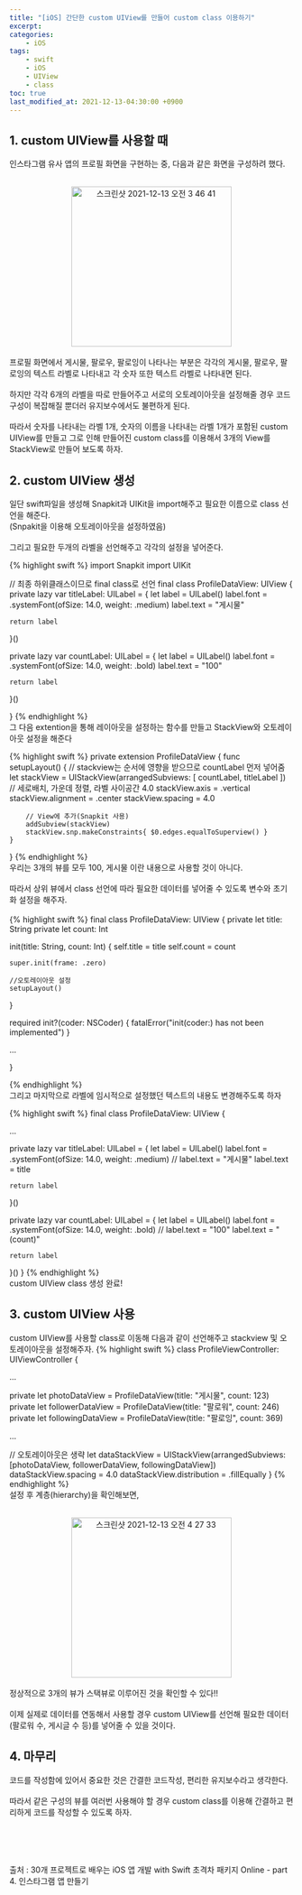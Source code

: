 ```yaml
---
title: "[iOS] 간단한 custom UIView를 만들어 custom class 이용하기"
excerpt:
categories:
    - iOS
tags:
    - swift
    - iOS
    - UIView
    - class
toc: true
last_modified_at: 2021-12-13-04:30:00 +0900
---
```


## 1. custom UIView를 사용할 때
인스타그램 유사 앱의 프로필 화면을 구현하는 중, 다음과 같은 화면을 구성하려 했다.<br/>
<br/>
<center><img width="284" alt="스크린샷 2021-12-13 오전 3 46 41" src="https://user-images.githubusercontent.com/83946704/145725371-42f6b5d8-5c3a-4125-a758-76ef17b2bb0b.png"></center>
<br/>
프로필 화면에서 게시물, 팔로우, 팔로잉이 나타나는 부분은 각각의 게시물, 팔로우, 팔로잉의 텍스트 라벨로 나타내고 각 숫자 또한 텍스트 라벨로 나타내면 된다.<br/>
<br/>
하지만 각각 6개의 라벨을 따로 만들어주고 서로의 오토레이아웃을 설정해줄 경우 코드 구성이 복잡해질 뿐더러 유지보수에서도 불편하게 된다.<br/>
<br/>
따라서 숫자를 나타내는 라벨 1개, 숫자의 이름을 나타내는 라벨 1개가 포함된 custom UIView를 만들고 그로 인해 만들어진 custom class를 이용해서 3개의 View를 StackView로 만들어 보도록 하자.

## 2. custom UIView 생성
일단 swift파일을 생성해 Snapkit과 UIKit을 import해주고 필요한 이름으로 class 선언을 해준다.<br/>
(Snpakit을 이용해 오토레이아웃을 설정하였음)<br/>
<br/>
그리고 필요한 두개의 라벨을 선언해주고 각각의 설정을 넣어준다.
<br/>

{% highlight swift %}
import Snapkit
import UIKit

// 최종 하위클래스이므로 final class로 선언
final class ProfileDataView: UIView {
  private lazy var titleLabel: UILabel = {
    let label = UILabel()
    label.font = .systemFont(ofSize: 14.0, weight: .medium)
    label.text = "게시물"

    return label
  }()

  private lazy var countLabel: UILabel = {
    let label = UILabel()
    label.font = .systemFont(ofSize: 14.0, weight: .bold)
    label.text = "100"

    return label
  }()

}
{% endhighlight %}
<br/>
그 다음 extention을 통해 레이아웃을 설정하는 함수를 만들고 StackView와 오토레이아웃 설정을 해준다

{% highlight swift %}
private extension ProfileDataView {
    func setupLayout() {
        // stackview는 순서에 영향을 받으므로 countLabel 먼저 넣어줌
        let stackView = UIStackView(arrangedSubviews: [ countLabel, titleLabel ])
        // 세로배치, 가운데 정렬, 라벨 사이공간 4.0
        stackView.axis = .vertical
        stackView.alignment = .center
        stackView.spacing = 4.0

        // View에 추가(Snapkit 사용)
        addSubview(stackView)
        stackView.snp.makeConstraints{ $0.edges.equalToSuperview() }
    }
}
{% endhighlight %}
<br/>
우리는 3개의 뷰를 모두 100, 게시물 이란 내용으로 사용할 것이 아니다.<br/>
<br/>
따라서 상위 뷰에서 class 선언에 따라 필요한 데이터를 넣어줄 수 있도록 변수와 초기화 설정을 해주자.<br/>
<br/>
{% highlight swift %}
final class ProfileDataView: UIView {
  private let title: String
  private let count: Int

  init(title: String, count: Int) {
    self.title = title
    self.count = count

    super.init(frame: .zero)

    //오토레이아웃 설정
    setupLayout()
  }

  required init?(coder: NSCoder) {
        fatalError("init(coder:) has not been implemented")
  }

  ...

}

{% endhighlight %}
<br/>
그리고 마지막으로 라벨에 임시적으로 설정했던 텍스트의 내용도 변경해주도록 하자

{% highlight swift %}
final class ProfileDataView: UIView {

  ...

  private lazy var titleLabel: UILabel = {
    let label = UILabel()
    label.font = .systemFont(ofSize: 14.0, weight: .medium)
    // label.text = "게시물"
    label.text = title

    return label
  }()

  private lazy var countLabel: UILabel = {
    let label = UILabel()
    label.font = .systemFont(ofSize: 14.0, weight: .bold)
    // label.text = "100"
    label.text = "\(count)"

    return label
  }()
}
{% endhighlight %}
<br/>
custom UIView class 생성 완료!

## 3. custom UIView 사용
custom UIView를 사용할 class로 이동해 다음과 같이 선언해주고 stackview 및 오토레이아웃을 설정해주자.
{% highlight swift %}
class ProfileViewController: UIViewController {

  ...

  private let photoDataView = ProfileDataView(title: "게시물", count: 123)
  private let followerDataView = ProfileDataView(title: "팔로워", count: 246)
  private let followingDataView = ProfileDataView(title: "팔로잉", count: 369)

  ...

  // 오토레이아웃은 생략
  let dataStackView = UIStackView(arrangedSubviews: [photoDataView, followerDataView, followingDataView])
  dataStackView.spacing = 4.0
  dataStackView.distribution = .fillEqually
}
{% endhighlight %}
<br/>
설정 후 계층(hierarchy)을 확인해보면,<br/>
<br/>
<center><img width="284" alt="스크린샷 2021-12-13 오전 4 27 33" src="https://user-images.githubusercontent.com/83946704/145726665-d395701b-a175-40ad-a7b7-2c368d0949a7.png"></center>
<br/>
정상적으로 3개의 뷰가 스택뷰로 이루어진 것을 확인할 수 있다!!<br/>
<br/>
이제 실제로 데이터를 연동해서 사용할 경우 custom UIView를 선언해 필요한 데이터(팔로워 수, 게시글 수 등)를 넣어줄 수 있을 것이다.

## 4. 마무리
코드를 작성함에 있어서 중요한 것은 간결한 코드작성, 편리한 유지보수라고 생각한다. <br/>
<br/>
따라서 같은 구성의 뷰를 여러번 사용해야 할 경우 custom class를 이용해 간결하고 편리하게 코드를 작성할 수 있도록 하자.






<br/><br/><br/><br/>
출처 : 30개 프로젝트로 배우는 iOS 앱 개발 with Swift 초격차 패키지 Online - part 4. 인스타그램 앱 만들기
